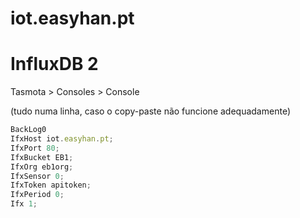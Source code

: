 # iot.easyhan.pt
# InfluxDB 2

Tasmota > Consoles > Console

(tudo numa linha, caso o copy-paste não funcione adequadamente)

```js
BackLog0 
IfxHost iot.easyhan.pt;
IfxPort 80;
IfxBucket EB1;
IfxOrg eb1org;
IfxSensor 0;
IfxToken apitoken;
IfxPeriod 0;
Ifx 1;
```



